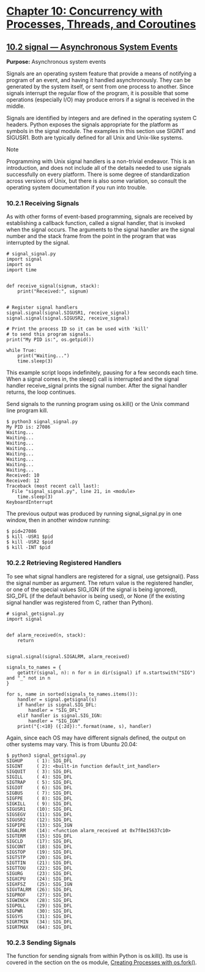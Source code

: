 # [Chapter 10: Concurrency with Processes, Threads, and Coroutines](https://pymotw.com/3/concurrency.html)

## [10.2 signal — Asynchronous System Events](https://pymotw.com/3/signal/index.html)

**Purpose:**	Asynchronous system events

Signals are an operating system feature that provide a means of notifying a program of an event, and having it handled asynchronously. They can be generated by the system itself, or sent from one process to another. Since signals interrupt the regular flow of the program, it is possible that some operations (especially I/O) may produce errors if a signal is received in the middle.

Signals are identified by integers and are defined in the operating system C headers. Python exposes the signals appropriate for the platform as symbols in the signal module. The examples in this section use SIGINT and SIGUSR1. Both are typically defined for all Unix and Unix-like systems.

Note

Programming with Unix signal handlers is a non-trivial endeavor. This is an introduction, and does not include all of the details needed to use signals successfully on every platform. There is some degree of standardization across versions of Unix, but there is also some variation, so consult the operating system documentation if you run into trouble.

### 10.2.1 Receiving Signals

As with other forms of event-based programming, signals are received by establishing a callback function, called a signal handler, that is invoked when the signal occurs. The arguments to the signal handler are the signal number and the stack frame from the point in the program that was interrupted by the signal.

```
# signal_signal.py
import signal
import os
import time


def receive_signal(signum, stack):
    print("Received:", signum)


# Register signal handlers
signal.signal(signal.SIGUSR1, receive_signal)
signal.signal(signal.SIGUSR2, receive_signal)

# Print the process ID so it can be used with 'kill'
# to send this program signals.
print("My PID is:", os.getpid())

while True:
    print("Waiting...")
    time.sleep(3)
```

This example script loops indefinitely, pausing for a few seconds each time. When a signal comes in, the sleep() call is interrupted and the signal handler receive_signal prints the signal number. After the signal handler returns, the loop continues.

Send signals to the running program using os.kill() or the Unix command line program kill.

```
$ python3 signal_signal.py
My PID is: 27086
Waiting...
Waiting...
Waiting...
Waiting...
Waiting...
Waiting...
Waiting...
Waiting...
Received: 10
Received: 12
Traceback (most recent call last):
  File "signal_signal.py", line 21, in <module>
    time.sleep(3)
KeyboardInterrupt
```

The previous output was produced by running signal_signal.py in one window, then in another window running:

```
$ pid=27086
$ kill -USR1 $pid
$ kill -USR2 $pid
$ kill -INT $pid
```

### 10.2.2 Retrieving Registered Handlers

To see what signal handlers are registered for a signal, use getsignal(). Pass the signal number as argument. The return value is the registered handler, or one of the special values SIG_IGN (if the signal is being ignored), SIG_DFL (if the default behavior is being used), or None (if the existing signal handler was registered from C, rather than Python).

```
# signal_getsignal.py
import signal


def alarm_received(n, stack):
    return


signal.signal(signal.SIGALRM, alarm_received)

signals_to_names = {
    getattr(signal, n): n for n in dir(signal) if n.startswith("SIG") and "_" not in n
}

for s, name in sorted(signals_to_names.items()):
    handler = signal.getsignal(s)
    if handler is signal.SIG_DFL:
        handler = "SIG_DFL"
    elif handler is signal.SIG_IGN:
        handler = "SIG_IGN"
    print("{:<10} ({:2d}):".format(name, s), handler)
```

Again, since each OS may have different signals defined, the output on other systems may vary. This is from Ubuntu 20.04:

```
$ python3 signal_getsignal.py
SIGHUP     ( 1): SIG_DFL
SIGINT     ( 2): <built-in function default_int_handler>
SIGQUIT    ( 3): SIG_DFL
SIGILL     ( 4): SIG_DFL
SIGTRAP    ( 5): SIG_DFL
SIGIOT     ( 6): SIG_DFL
SIGBUS     ( 7): SIG_DFL
SIGFPE     ( 8): SIG_DFL
SIGKILL    ( 9): SIG_DFL
SIGUSR1    (10): SIG_DFL
SIGSEGV    (11): SIG_DFL
SIGUSR2    (12): SIG_DFL
SIGPIPE    (13): SIG_IGN
SIGALRM    (14): <function alarm_received at 0x7f8e15637c10>
SIGTERM    (15): SIG_DFL
SIGCLD     (17): SIG_DFL
SIGCONT    (18): SIG_DFL
SIGSTOP    (19): SIG_DFL
SIGTSTP    (20): SIG_DFL
SIGTTIN    (21): SIG_DFL
SIGTTOU    (22): SIG_DFL
SIGURG     (23): SIG_DFL
SIGXCPU    (24): SIG_DFL
SIGXFSZ    (25): SIG_IGN
SIGVTALRM  (26): SIG_DFL
SIGPROF    (27): SIG_DFL
SIGWINCH   (28): SIG_DFL
SIGPOLL    (29): SIG_DFL
SIGPWR     (30): SIG_DFL
SIGSYS     (31): SIG_DFL
SIGRTMIN   (34): SIG_DFL
SIGRTMAX   (64): SIG_DFL
```

### 10.2.3 Sending Signals

The function for sending signals from within Python is os.kill(). Its use is covered in the section on the os module, [Creating Processes with os.fork()](https://pymotw.com/3/os/index.html#creating-processes-with-os-fork).